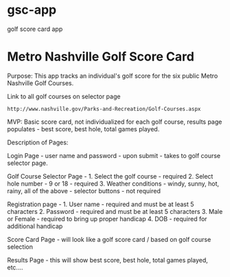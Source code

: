 # gsc-app
golf score card app

# Metro Nashville Golf Score Card

Purpose: This app tracks an individual's golf score for the six public Metro Nashville Golf Courses.

Link to all golf courses on selector page

	http://www.nashville.gov/Parks-and-Recreation/Golf-Courses.aspx

MVP: Basic score card, not individualized for each golf course, results page populates - best score, best hole, total games played.

Description of Pages:

Login Page - user name and password - upon submit - takes to golf course selector page.

Golf Course Selector Page - 
	1. Select the golf course - required
	2. Select hole number - 9 or 18 - required
	3. Weather conditions - windy, sunny, hot, rainy, all of the above - selector buttons - not required

Registration page - 
	1. User name - required and must be at least 5 characters
	2. Password - required and must be at least 5 characters
	3. Male or Female - required to bring up proper handicap
	4. DOB - required for additional handicap

Score Card Page - will look like a golf score card / based on golf course selection

Results Page - this will show best score, best hole, total games played, etc....



